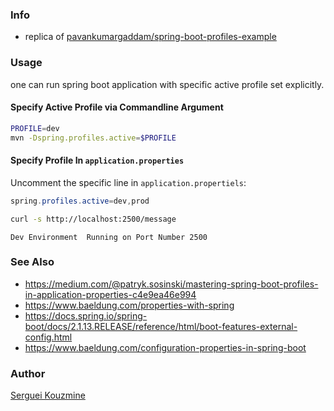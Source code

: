 ### Info


* replica of [pavankumargaddam/spring-boot-profiles-example](https://github.com/pavankumargaddam/spring-boot-profiles-example)

### Usage

one can run spring boot application with specific active profile set explicitly.

#### Specify Active Profile via Commandline Argument

```sh
PROFILE=dev
mvn -Dspring.profiles.active=$PROFILE
```

#### Specify Profile In `application.properties`

Uncomment the specific line in `application.propertiels`:

```java
spring.profiles.active=dev,prod
```

```sh
curl -s http://localhost:2500/message
```
```text
Dev Environment  Running on Port Number 2500
```


### See Also

  * https://medium.com/@patryk.sosinski/mastering-spring-boot-profiles-in-application-properties-c4e9ea46e994
  * https://www.baeldung.com/properties-with-spring
  * https://docs.spring.io/spring-boot/docs/2.1.13.RELEASE/reference/html/boot-features-external-config.html
  * https://www.baeldung.com/configuration-properties-in-spring-boot


### Author
[Serguei Kouzmine](kouzmine_serguei@yahoo.com)

